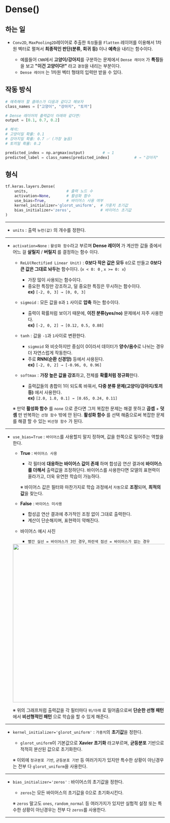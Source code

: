 # Dense()
## 하는 일
-  ``Conv2D``, ``MaxPooling2D``레이어로 추출한 ``특징``들을 ``Flatten`` 레이어를 이용해서 1차원 벡터로 펼쳐서 **최종적인 판단(분류, 회귀 등)** 이나 **예측**을 내리는 함수이다.

    - 예를들어 ``CNN``에서 **고양이/강아지**를 구분하는 문제에서 ``Dense 레이어`` 가 **특징**들을 보고 **"이건 고양이다!"** 라고 ``결정``을 내리는 부분이다.
    - ``Dense 레이어`` 는 1차원 벡터 형태의 입력만 받을 수 있다.

## 작동 방식
```python
# 예측해야 할 클래스가 다음과 같다고 해보자
class_names = ["고양이", "강아지", "토끼"]

# Dense 레이어의 출력값이 아래와 같다면:
output = [0.1, 0.7, 0.2]

# 해석:
# 고양이일 확률: 0.1
# 강아지일 확률: 0.7 ✅ (가장 높음)
# 토끼일 확률: 0.2

predicted_index = np.argmax(output)        # → 1
predicted_label = class_names[predicted_index]           # → "강아지"
```

## 형식
```python
tf.keras.layers.Dense(
    units,                 # 출력 노드 수
    activation=None,       # 활성화 함수
    use_bias=True,         # 바이어스 사용 여부
    kernel_initializer='glorot_uniform',  # 가중치 초기값
    bias_initializer='zeros',             # 바이어스 초기값
)
```
*****
- ``units`` : 출력 ``뉴런(값)`` 의 개수를 정한다.
*****
- ``activation=None`` : ``활성화 함수``라고 부르며 **Dense 레이어** 가 계산한 값들 중에서 어느 걸 **살릴지** / **버릴지** 를 결정하는 함수 이다.
    - ``ReLU(Rectified Linear Unit)`` : **0보다 작은 값은 모두** ``0``으로 만들고 **0보다 큰 값은 그대로 놔두는** 함수이다. (``x < 0: 0`` , ``x >= 0: x``)
        - 가장 많이 사용되는 함수이다.
        - 중요한 특징만 강조하고, 덜 중요한 특징은 무시하는 함수이다.<br>
        **ex)** ``[-2, 0, 3] → [0, 0, 3]``

    - ``sigmoid`` : 모든 값을 ``0``과 ``1`` 사이로 **압축** 하는 함수이다.
        - 출력이 확률처럼 보이기 때문에, **이진 분류(yes/no)** 문제에서 자주 사용한다. <br>
        **ex)** `[-2, 0, 2] → [0.12, 0.5, 0.88]`

    - ``tanh`` : 값을 ``-1``과 ``1``사이로 변환한다.
        - ``sigmoid`` 와 비슷하지만 중심이 0이라서 데이터가 **양수/음수**로 나뉘는 경우 더 자연스럽게 작동한다.  
        - 주로 **RNN(순환 신경망)** 등에서 사용된다.  <br>
        **ex)** ``[-2, 0, 2] → [-0.96, 0, 0.96]`` 

    - ``softmax`` : **가장 높은 값을 강조**하고, 전체를 **확률처럼 정규화**한다.  
        - 출력값들의 총합이 1이 되도록 바꿔서, **다중 분류 문제(고양이/강아지/토끼 등)** 에서 사용한다. <br>
        **ex)** ``[2.0, 1.0, 0.1] → [0.65, 0.24, 0.11]``

    ※ 만약 **활성화 함수** 를 ``none`` 으로 준다면 그저 복잡한 문제는 해결 못하고 **곱셉** + **덧셈** 만 반복하는 ``선형 함수`` 밖에 안 된다. **활성화 함수** 를 선택 해줌으로써 복잡한 문제를 해결 할 수 있는 ``비선형 함수`` 가 된다.

*****
- ``use_bias=True`` : ``바이어스``를 사용할지 말지 정하며, 값을 한쪽으로 밀어주는 역할을 한다.<br>
    - **True** : ``바이어스 사용`` <br>
        - 각 필터에 **대응하는 바이어스 값이 존재** 하며 합성곱 연산 결과에 **바이어스를 더해서** 출력값을 조정하단다.
    바이어스를 사용한다면 모델의 표현력이 올라가고, 더욱 유연한 학습이 가능하다.<br>
    
        ※ 바이어스 값은 필터와 마찬가지로 학습 과정에서 ``자동``으로 **조정**되며, **최적의 값**을 찾는다.

    - **False** : ``바이어스 미사용`` <br>
        - 합성곱 연산 결과에 추가적인 조정 없이 그대로 출력한다.
        - 계산이 단순해지며, 표현력이 약해진다.

    - 바이어스 예시 사진
        - ``빨간 실선 = 바이어스가 3인 경우``, ``파란색 점선 = 바이어스가 없는 경우``
    
    <img src="https://github.com/user-attachments/assets/46fa0f31-8a1c-4a1e-9217-6e24b35a8c4e" width="500px" height="500px">


    ※ 위의 그래프처럼 출력값을 각 필터마다 ``위/아래`` 로 밀어줌으로써 **단순한 선형 패턴** 에서 **비선형적인 패턴** 으로 학습을 할 수 있게 해준다.<br>

*****
- ``kernel_initializer='glorot_uniform'`` : ``가중치``의 **초기값**을 정한다.
    - ``glorot_uniform``이 기본값으로 **Xavier 초기화** 라고부르며, **균등분포** 기반으로 적적히 분산된 값으로 초기화한다.
    
    ※ 이외에 ``정규분포 기반``, ``균등분포 기반`` 등 여러가지가 있지만 특수한 상황이 아닌경우는 전부 다 ``glorot_uniform``을 사용한다.

*****
- ``bias_initializer='zeros'`` : 바이어스의 초기값을 정한다.
    - ``zeros``는 모든 바이어스의 초기값을 0으로 초기화시킨다.
    
    ※ ``zeros`` 말고도 ``ones``, ``random_normal`` 등 여러가지가 있지만 실험적 설정 또는 특수한 상황이 아닌경우는 전부 다 ``zeros``를 사용한다.
*****

